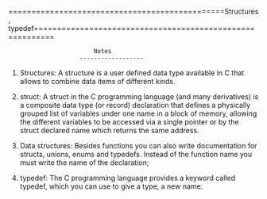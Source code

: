 ===============================================Structures, typedef==========================================================

							Notes
						------------------

1. Structures: A structure is a user defined data type available in C that allows to combine data items of different kinds.

2. struct: A struct in the C programming language (and many derivatives) is a composite data type (or record) declaration that defines a physically grouped list of variables under one name in a block of memory, allowing the different variables to be accessed via a single pointer or by the struct declared name which returns the same address. 

3. Data structures: Besides functions you can also write documentation for structs, unions, enums and typedefs. Instead of the function name you must write the name of the declaration;

4. typedef: The C programming language provides a keyword called typedef, which you can use to give a type, a new name.
